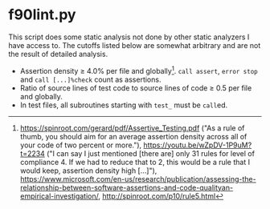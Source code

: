 # f90lint.py

This script does some static analysis not done by other static analyzers I have access to. The cutoffs listed below are somewhat arbitrary and are not the result of detailed analysis.

- Assertion density ≥ 4.0% per file and globally[^1]. `call assert`, `error stop` and `call [...]%check` count as assertions.
- Ratio of source lines of test code to source lines of code ≥ 0.5 per file and globally.
- In test files, all subroutines starting with `test_` must be `call`ed.

[^1]: <https://spinroot.com/gerard/pdf/Assertive_Testing.pdf> ("As a rule of thumb, you should aim for an average assertion density across all of your code of two percent or more."), <https://youtu.be/wZpDV-1P9uM?t=2234> ("I can say I just mentioned [there are] only 31 rules for level of compliance 4. If we had to reduce that to 2, this would be a rule that I would keep, assertion density high [...]"), <https://www.microsoft.com/en-us/research/publication/assessing-the-relationship-between-software-assertions-and-code-qualityan-empirical-investigation/>, <http://spinroot.com/p10/rule5.html>
